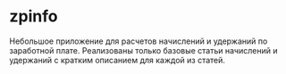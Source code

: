 # zpinfo

Небольшое приложение для расчетов начислений и удержаний по заработной плате. Реализованы только базовые статьи начислений и удержаний с кратким описанием для каждой из статей.
